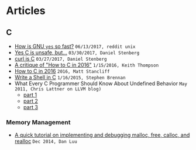 # Articles

## C

* [How is GNU `yes` so fast?](https://www.reddit.com/r/unix/comments/6gxduc/how_is_gnu_yes_so_fast/) `06/13/2017, reddit unix`
* [Yes C is unsafe, but…](https://daniel.haxx.se/blog/2017/03/30/yes-c-is-unsafe-but/) `03/30/2017, Daniel Stenberg`
* [curl is C](https://daniel.haxx.se/blog/2017/03/27/curl-is-c/) `03/27/2017, Daniel Stenberg`
* [A critique of "How to C in 2016"](https://github.com/Keith-S-Thompson/how-to-c-response) `1/15/2016, Keith Thompson`
* [How to C in 2016](https://matt.sh/howto-c) `2016, Matt Stancliff`
* [Write a Shell in C](https://brennan.io/2015/01/16/write-a-shell-in-c/) `1/16/2015, Stephen Brennan`
* What Every C Programmer Should Know About Undefined Behavior `May 2011, Chris Lattner on LLVM blog)`
    - [part 1](http://blog.llvm.org/2011/05/what-every-c-programmer-should-know.html)
    - [part 2](http://blog.llvm.org/2011/05/what-every-c-programmer-should-know_14.html)
    - [part 3](http://blog.llvm.org/2011/05/what-every-c-programmer-should-know_21.html)

### Memory Management

* [A quick tutorial on implementing and debugging malloc, free, calloc, and realloc](https://danluu.com/malloc-tutorial/) `Dec 2014, Dan Luu`
